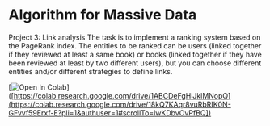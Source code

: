 # Algorithm for Massive Data

Project 3: Link analysis
The task is to implement a ranking system based on the PageRank index. The entities to be ranked can be users (linked together if they reviewed at least a same book) or books (linked together if they have been reviewed at least by two different users), but you can choose different entities and/or different strategies to define links.

[![Open In Colab](https://colab.research.google.com/assets/colab-badge.svg)]([https://colab.research.google.com/drive/1ABCDeFgHiJklMNopQ](https://colab.research.google.com/drive/18kQ7KAqr8vuRbRIK0N-GFvvf59Erxf-E?pli=1&authuser=1#scrollTo=lwKDbvOvPfBQ])
